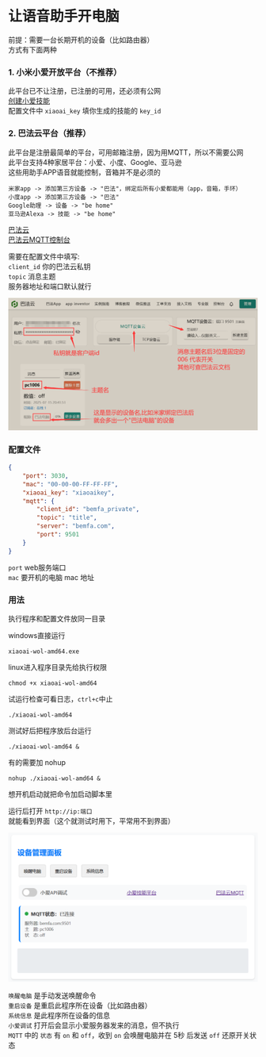 # 让语音助手开电脑
前提：需要一台长期开机的设备（比如路由器）  
方式有下面两种

### 1. 小米小爱开放平台（不推荐）
此平台已不让注册，已注册的可用，还必须有公网  
[创建小爱技能](https://developers.xiaoai.mi.com/skill/create/index)  
配置文件中 `xiaoai_key` 填你生成的技能的 `key_id`

### 2. 巴法云平台（推荐）
此平台是注册最简单的平台，可用邮箱注册，因为用MQTT，所以不需要公网  
此平台支持4种家居平台：小爱、小度、Google、亚马逊  
这些用助手APP语音就能控制，音箱并不是必须的
```
米家app -> 添加第三方设备 -> "巴法"，绑定后所有小爱都能用（app，音箱，手环）
小度app -> 添加第三方设备 -> "巴法"
Google助理 -> 设备 -> "be home"
亚马逊Alexa -> 技能 -> "be home"
```
[巴法云](https://cloud.bemfa.com/web/user/index)  
[巴法云MQTT控制台](https://cloud.bemfa.com/tcp/devicemqtt.html)

需要在配置文件中填写:  
`client_id` 你的巴法云私钥  
`topic` 消息主题  
服务器地址和端口默认就行

![](doc/bemfa.png)

### 配置文件
```json
{
    "port": 3030,
    "mac": "00-00-00-FF-FF-FF",
    "xiaoai_key": "xiaoaikey",
    "mqtt": {
        "client_id": "bemfa_private",
        "topic": "title",
        "server": "bemfa.com",
        "port": 9501
    }
}
```
`port` web服务端口  
`mac` 要开机的电脑 mac 地址

### 用法
执行程序和配置文件放同一目录

windows直接运行  
```
xiaoai-wol-amd64.exe
```

linux进入程序目录先给执行权限
```
chmod +x xiaoai-wol-amd64
```
试运行检查可看日志，`ctrl+c`中止
```
./xiaoai-wol-amd64
```
测试好后把程序放后台运行
```
./xiaoai-wol-amd64 &
```
有的需要加 nohup
```
nohup ./xiaoai-wol-amd64 &
```
想开机启动就把命令加启动脚本里

运行后打开 `http://ip:端口` 就能看到界面（这个就测试时用下，平常用不到界面）

![](doc/ui.png)

`唤醒电脑` 是手动发送唤醒命令  
`重启设备` 是重启此程序所在设备（比如路由器）  
`系统信息` 是此程序所在设备的信息  
`小爱调试` 打开后会显示小爱服务器发来的消息，但不执行  
`MQTT` 中的 `状态` 有 `on` 和 `off`，收到 `on` 会唤醒电脑并在 5秒 后发送 `off` 还原开关状态